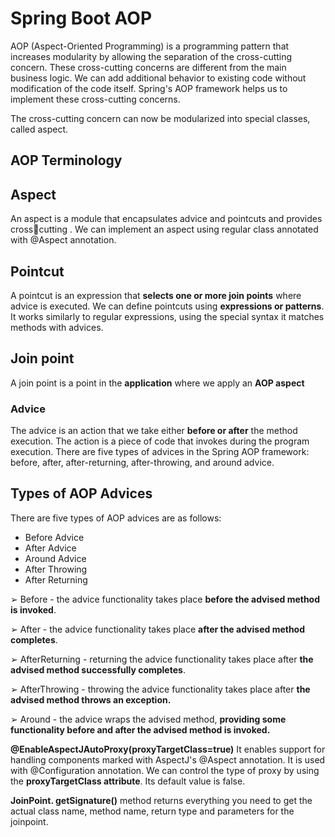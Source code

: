# Spring Boot AOP
AOP (Aspect-Oriented Programming) is a programming pattern that increases modularity by allowing the separation of the cross-cutting concern. 
These cross-cutting concerns are different from the main business logic. We can add additional behavior to existing code without modification of the code itself.
Spring's AOP framework helps us to implement these cross-cutting concerns.

The cross-cutting concern can now be modularized into special classes, called aspect.

## AOP Terminology
## Aspect
An aspect is a module that encapsulates advice and pointcuts and provides crosscutting . We can implement an aspect using regular class annotated with @Aspect annotation.

## Pointcut
A pointcut is an expression that **selects one or more join points** where advice is 
executed. We can define pointcuts using **expressions or patterns**.
It works similarly to regular expressions, using the special syntax it matches methods 
with advices.

## Join point
A join point is a point in the **application** where we apply an **AOP aspect**
### Advice
The advice is an action that we take either **before or after** the method execution. The 
action is a piece of code that invokes during the program execution. There are five types of 
advices in the Spring AOP framework: before, after, after-returning, after-throwing, and around advice.


## Types of AOP Advices
There are five types of AOP advices are as follows:

* Before Advice
* After Advice
* Around Advice
* After Throwing
* After Returning

➢ Before - the advice functionality takes place **before the advised method is invoked**.

➢ After - the advice functionality takes place **after the advised method completes**.

➢ AfterReturning - returning the advice functionality takes place after **the advised 
method successfully completes**.

➢ AfterThrowing - throwing the advice functionality takes place after **the advised method 
throws an exception.**

➢ Around - the advice wraps the advised method, **providing some functionality before 
and after the advised method is invoked.**


**@EnableAspectJAutoProxy(proxyTargetClass=true)**
It enables support for handling components marked with AspectJ's @Aspect annotation. It is 
used with @Configuration annotation. We can control the type of proxy by using 
the **proxyTargetClass attribute**. Its default value is false.

**JoinPoint. getSignature()** method returns everything you need to get the actual class name, 
method name, return type and parameters for the joinpoint.
